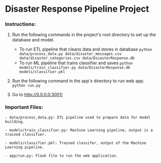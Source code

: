 # Disaster Response Pipeline Project

### Instructions:
1. Run the following commands in the project's root directory to set up the database and model.

    - To run ETL pipeline that cleans data and stores in database
        `python data/process_data.py data/disaster_messages.csv data/disaster_categories.csv data/DisasterResponse.db`
    - To run ML pipeline that trains classifier and saves
        `python models/train_classifier.py data/DisasterResponse.db models/classifier.pkl`

2. Run the following command in the app's directory to run web app.
    `python run.py`

3. Go to http://0.0.0.0:3001/

### Important Files:

    - data/process_data.py: ETL pipeline used to prepare data for model building.
    
    - models/train_classifier.py: Machine Learning pipeline, output is a trained classifier. 
    
    - models/classifier.pkl: Trained classifer, output of the Machine Learning pipeline.
    
    - app/run.py: Flask file to run the web application.
